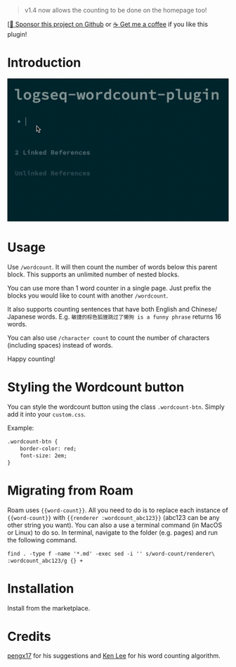 > v1.4 now allows the counting to be done on the homepage too!

[[:gift_heart: Sponsor this project on Github](https://github.com/sponsors/hkgnp) or [:coffee: Get me a coffee](https://www.buymeacoffee.com/hkgnp.dev) if you like this plugin!

# Introduction

![](screenshots/wordcount.gif)

# Usage

Use `/wordcount`. It will then count the number of words below this parent block. This supports an unlimited number of nested blocks.

You can use more than 1 word counter in a single page. Just prefix the blocks you would like to count with another `/wordcount`.

It also supports counting sentences that have both English and Chinese/ Japanese words. E.g. `敏捷的棕色狐狸跳过了懒狗 is a funny phrase` returns 16 words.

You can also use `/character count` to count the number of characters (including spaces) instead of words.

Happy counting!

# Styling the Wordcount button

You can style the wordcount button using the class `.wordcount-btn`. Simply add it into your `custom.css`.

Example:

```
.wordcount-btn {
    border-color: red;
    font-size: 2em;
}
```

# Migrating from Roam

Roam uses `{{word-count}}`. All you need to do is to replace each instance of `{{word-count}}` with `{{renderer :wordcount_abc123}}` (abc123 can be any other string you want). You can also a use a terminal command (in MacOS or Linux) to do so. In terminal, navigate to the folder (e.g. pages) and run the following command.

```
find . -type f -name '*.md' -exec sed -i '' s/word-count/renderer\ :wordcount_abc123/g {} +
```

# Installation

Install from the marketplace.

# Credits

[pengx17](https://github.com/pengx17) for his suggestions and [Ken Lee](https://stackoverflow.com/users/11854986/ken-lee) for his word counting algorithm.
